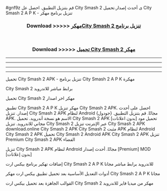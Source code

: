 #gnf9z قم بتنزيل التطبيق. احصل عل City Smash 2  ى أحدث إصدار.تحميل City Smash 2  A P K - تنزيل برنامج مهكر



<div align="center">
<h3>Download >>>>> <a href="https://ar-sites.web.app/?ar= City Smash 2 ">مهكرCity Smash 2  تنزيل برنامج</a></h3><br>

<h3>Download >>>>> <a href="https://ar-sites.web.app/?ar= City Smash 2 ">تحميل City Smash 2  مهكر</a></h3>
</div>


----------------------------------------------------------

----------------------------------------------------------

----------------------------------------------------------

----------------------------------------------------------


تحميل City Smash 2  APK - تنزيل برنامج City Smash 2  A P K مهكرة

City Smash 2  برابط مباشر للاندرويد

تحميل City Smash 2  مهكر اخر اصدار

تطبيق City Smash 2  A P K مهكر
تنزيل City Smash 2  APK. احصل على أحدث إصدار.
تنزيل City Smash 2  APK لنظام Android مجانًا.
قم بتنزيل التطبيق. {جودول} APK. الاسم هو نسخة أندرويد.
تحميل City Smash 2  APK [بدون اعلانات]
تحميل مود مجاني للاندرويد.
تنزيل City Smash 2  عبر الإنترنت
تنزيل City Smash 2  APK
download.online City Smash 2  APK
City Smash 2  مثبت APK لنظام Android
City Smash 2  APK
تحميل City Smash 2  Android APK
City Smash 2  APK تنزيل Premium
City Smash 2  APK الفضاء

تنزيل City Smash 2  APK لنظام Android مجانًا. أحدث إصدار [Premium] MOD [بدون إعلانات]

إضافات تهكير برنامج بيكس ارت City Smash 2  A P K للاندرويد برابط مباشر مجانا

أدوات التعديل الأساسية بعد تحميل تطبيق بيكس ارت مهكر City Smash 2  A P K مجانا

القوالب الجاهزة بعد تحميل بيكس ارت City Smash 2  مهكر من ميديا فاير للاندرويد



